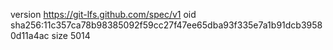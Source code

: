 version https://git-lfs.github.com/spec/v1
oid sha256:11c357ca78b98385092f59cc27f47ee65dba93f335e7a1b91dcb39580d11a4ac
size 5014
